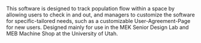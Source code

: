 This software is designed to track population flow within a space by allowing users to check in and out, and managers to customize the software for specific-tailored needs, such as a customizable User-Agreement-Page for new users.
Designed mainly for use in the MEK Senior Design Lab and MEB Machine Shop at the University of Utah.

